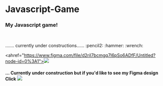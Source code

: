 # Javascript-Game

<h3> My Javascript game! </h3>
<br>
<p>....... currently under constructions......  :pencil2: :hammer: :wrench: </p>

<ahref="https://www.figma.com/file/d2ril7bcmgq7l6pSo6ADfF/Untitled?node-id=0%3A1"><img src="https://img.shields.io/badge/Figma-F24E1E?style=for-the-badge&logo=figma&logoColor=white" /></a></h4>


<h4>... Currently under construction but if you'd like to see my Figma design Click 
<img src="https://img.shields.io/badge/Figma-F24E1E?style=for-the-badge&logo=figma&logoColor=white" />
